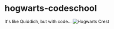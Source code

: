 # hogwarts-codeschool
It's like Quiddich, but with code...
![Hogwarts Crest](https://images.fineartamerica.com/images/artworkimages/mediumlarge/1/hogwarts-crest-dimex-studio.jpg)
